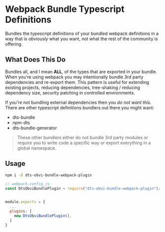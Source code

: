 # Webpack Bundle Typescript Definitions

Bundles the typescript definitions of your bundled webpack definitions in a way that is _obviously_ what you want, not what the rest of the community is offering.

## What Does This Do

Bundles all, and I mean **ALL**, of the types that are exported in your bundle. When you're using webpack you may intentionally bundle 3rd party dependencies and re-export them. This pattern is useful for extending existing projects, reducing dependencies, tree-shaking / reducing dependency size, security patching in controlled environments.

If you're not bundling external dependencies then you _do not want this_. There are other typescript definitions bundlers out there you might want:

- dts-bundle
- npm-dts
- dts-bundle-generator

> These other bundlers either do not bundle 3rd party modules or require you to write code a specific way or export everything in a global namespace.

## Usage

```sh
npm i -D dts-obvi-bundle-webpack-plugin
```

```js
// webpack.config.js
const DtsObviBundlePlugin = require("dts-obvi-bundle-webpack-plugin");


module.exports = {
  ...
  plugins: [
    new DtsObviBundlePlugin(),
  ]
}

```
